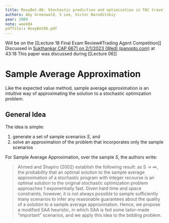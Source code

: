 ```yaml
---
title: RoxyBot-06: Stochastic prediction and optimization in TAC travel
authors: Amy Greenwald, S Lee, Victor Naroditskiy
year: 2009
note: week04
pdffile:: RoxyBot06.pdf
---
```


Will be on the [[Lecture 18 Final Exam Review#Trading Agent Competition]]
Discussed in [Sukthankar CAP 6671 on 2/1/2023 (Wed) (panopto.com)](https://ucf.hosted.panopto.com/Panopto/Pages/Viewer.aspx?id=98c32ed3-2ba8-4378-be4d-af8100e249eb) at 43:18
This paper was discussed during  [[Lecture 06]] 

# Sample Average Approximation
Like the expected value method, sample average approximation is an intuitive way of approximating the solution to a stochastic optimization problem.
## General Idea
The idea is simple: 
1. generate a set of sample scenarios $S$, and
2. solve an approximation of the problem that incorporates only the sample scenarios

For Sample Average Approximation, over the sample $S$, the authors write:
> Ahmed and Shapiro (2002) establish the following result: as S → ∞, the probability that an optimal solution to the sample average approximation of a stochastic program with integer recourse is an optimal solution to the original stochastic optimization problem approaches 1 exponentially fast. Given hard time and space constraints, however, it is not always possible to sample sufficiently many scenarios to infer any reasonable guarantees about the quality of a solution to a sample average approximation. Hence, we propose a modified SAA heuristic, in which SAA is fed some tailor-made “important” scenarios, and we apply this idea to the bidding problem.


